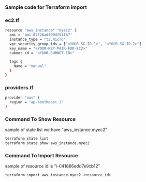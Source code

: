 ### Sample code for Terraform import

### ec2.tf
```sh
resource "aws_instance" "myec2" {
  ami = "ami-02f26adf094f51167"
  instance_type = "t2.micro"
  vpc_security_group_ids = ["<YOUR-SG-ID-1>", "<YOUR-SG-ID-2>"]
  key_name = "<YOUR-KEY-PAIR-FOR-EC2>"
  subnet_id = "<YOUR-SUBNET-ID>"

  tags {
    Name = "manual"
  }
}
```
### providers.tf
```sh
provider "aws" {
  region = "ap-southeast-1"
}

```
### Command To Show Resource
sample of state list we have "aws_instance.myec2"
```sh
terraform state list
terraform state show aws_instance.myec2
```

### Command To Import Resource
sample of resource id is "i-041886edd7e9cb12"
```sh
terraform import aws_instance.myec2 <resource_id>
```
